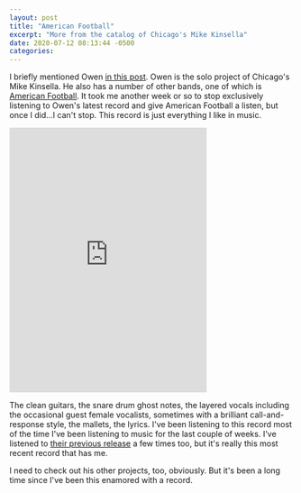 ```yaml
---
layout: post
title: "American Football"
excerpt: "More from the catalog of Chicago's Mike Kinsella"
date: 2020-07-12 08:13:44 -0500
categories: 
---
```


I briefly mentioned Owen [in this post](/2020/06/19/web-log/). Owen is the solo project of Chicago's Mike Kinsella. He also has a number of other bands, one of which is [American Football](https://americanfootball.bandcamp.com/). It took me another week or so to stop exclusively listening to Owen's latest record and give American Football a listen, but once I did...I can't stop. This record is just everything I like in music.

<iframe style="border: 0; width: 350px; height: 470px;" src="https://bandcamp.com/EmbeddedPlayer/album=3254154520/size=large/bgcol=ffffff/linkcol=0687f5/tracklist=false/transparent=true/" seamless><a href="http://americanfootball.bandcamp.com/album/american-football-lp3">American Football (LP3) by American Football</a></iframe>

The clean guitars, the snare drum ghost notes, the layered vocals including the occasional guest female vocalists, sometimes with a brilliant call-and-response style, the mallets, the lyrics. I've been listening to this record most of the time I've been listening to music for the last couple of weeks. I've listened to [their previous release](https://americanfootball.bandcamp.com/album/american-football-lp2) a few times too, but it's really this most recent record that has me.

I need to check out his other projects, too, obviously. But it's been a long time since I've been this enamored with a record.
